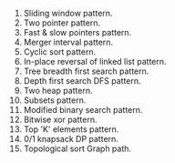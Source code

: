 1. Sliding window pattern.
2. Two pointer pattern.
3. Fast & slow pointers pattern.
4. Merger interval pattern.
5. Cyclic sort pattern.
6. In-place reversal of linked list pattern.
7. Tree breadth first search pattern.
8. Depth first search DFS pattern.
9. Two heap pattern.
10. Subsets pattern.
11. Modified binary search pattern.
12. Bitwise xor pattern.
13. Top 'K' elements pattern.
14. 0/1 knapsack DP pattern.
15. Topological sort Graph path.